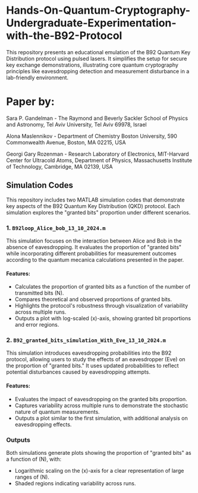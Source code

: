 # Hands-On-Quantum-Cryptography-Undergraduate-Experimentation-with-the-B92-Protocol
This repository presents an educational emulation of the B92 Quantum Key Distribution protocol using pulsed lasers. It simplifies the setup for secure key exchange demonstrations, illustrating core quantum cryptography principles like eavesdropping detection and measurement disturbance in a lab-friendly environment.

# Paper by:
Sara P. Gandelman - The Raymond and Beverly Sackler School of Physics and Astronomy, Tel Aviv University, Tel Aviv 69978, Israel

Alona Maslennikov - Department of Chemistry Boston University, 590 Commonwealth Avenue, Boston, MA 02215, USA

Georgi Gary Rozenman - Research Laboratory of Electronics, MIT-Harvard Center for
Ultracold Atoms, Department of Physics, Massachusetts Institute of Technology, Cambridge, MA 02139, USA


## Simulation Codes

This repository includes two MATLAB simulation codes that demonstrate key aspects of the B92 Quantum Key Distribution (QKD) protocol. Each simulation explores the "granted bits" proportion under different scenarios.

### 1. `B92loop_Alice_bob_13_10_2024.m`
This simulation focuses on the interaction between Alice and Bob in the absence of eavesdropping. It evaluates the proportion of "granted bits" while incorporating different probabilities for measurement outcomes according to the quantum mecanica calculations presented in the paper.

#### Features:
- Calculates the proportion of granted bits as a function of the number of transmitted bits \(N\).
- Compares theoretical and observed proportions of granted bits.
- Highlights the protocol's robustness through visualization of variability across multiple runs.
- Outputs a plot with log-scaled \(x\)-axis, showing granted bit proportions and error regions.

### 2. `B92_granted_bits_simulation_With_Eve_13_10_2024.m`
This simulation introduces eavesdropping probabilities into the B92 protocol, allowing users to study the effects of an eavesdropper (Eve) on the proportion of "granted bits." It uses updated probabilities to reflect potential disturbances caused by eavesdropping attempts.

#### Features:
- Evaluates the impact of eavesdropping on the granted bits proportion.
- Captures variability across multiple runs to demonstrate the stochastic nature of quantum measurements.
- Outputs a plot similar to the first simulation, with additional analysis on eavesdropping effects.

### Outputs
Both simulations generate plots showing the proportion of "granted bits" as a function of \(N\), with:
- Logarithmic scaling on the \(x\)-axis for a clear representation of large ranges of \(N\).
- Shaded regions indicating variability across runs.
